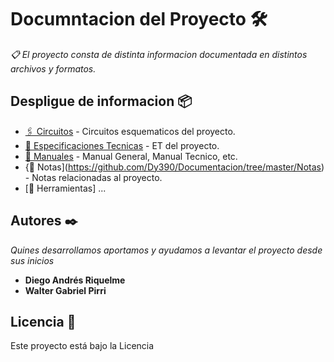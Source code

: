
# Documntacion del Proyecto 🛠️

_📋 El proyecto consta de distinta informacion documentada en distintos archivos y formatos._

## Despligue de informacion 📦

* [🖇️ Circuitos](https://github.com/Dy390/Documentacion/tree/master/Circuitos) - Circuitos esquematicos del proyecto.
* [📄 Especificaciones Tecnicas](https://github.com/Dy390/Documentacion/tree/master/Especif_Tecnicas) - ET del proyecto.
* [📖 Manuales](https://github.com/Dy390/Documentacion/tree/master/Manual) - Manual General, Manual Tecnico, etc.
* {📌 Notas](https://github.com/Dy390/Documentacion/tree/master/Notas) - Notas relacionadas al proyecto.
* [🔧 Herramientas] ...



## Autores ✒️

_Quines desarrollamos aportamos y ayudamos a levantar el proyecto desde sus inicios_

* **Diego Andrés Riquelme** 
* **Walter Gabriel Pirri** 


## Licencia 📄

Este proyecto está bajo la Licencia 



